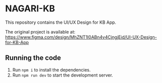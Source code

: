 
# NAGARI-KB

This repository contains the UI/UX Design for KB App.

The original project is available at: https://www.figma.com/design/MhZNT1I0ABn4v4CjngjEid/UI-UX-Design-for-KB-App

## Running the code

1. Run `npm i` to install the dependencies.
2. Run `npm run dev` to start the development server.
